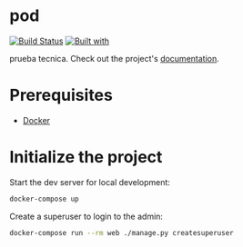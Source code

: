 # pod

[![Build Status](https://travis-ci.org/LopsanAMO/pod.svg?branch=master)](https://travis-ci.org/LopsanAMO/pod)
[![Built with](https://img.shields.io/badge/Built_with-Cookiecutter_Django_Rest-F7B633.svg)](https://github.com/agconti/cookiecutter-django-rest)

prueba tecnica. Check out the project's [documentation](http://LopsanAMO.github.io/pod/).

# Prerequisites

- [Docker](https://docs.docker.com/docker-for-mac/install/)

# Initialize the project

Start the dev server for local development:

```bash
docker-compose up
```

Create a superuser to login to the admin:

```bash
docker-compose run --rm web ./manage.py createsuperuser
```
